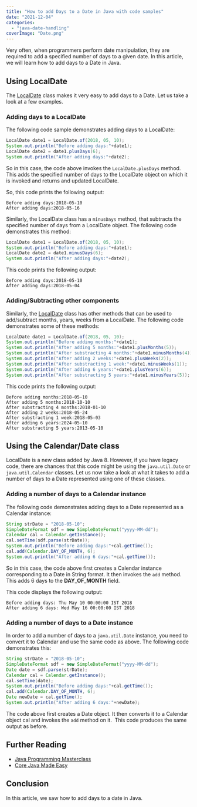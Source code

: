 ```yaml
---
title: "How to add Days to a Date in Java with code samples"
date: "2021-12-04"
categories: 
  - "java-date-handling"
coverImage: "Date.png"
---
```


Very often, when programmers perform date manipulation, they are required to add a specified number of days to a given date. In this article, we will learn how to add days to a Date in Java.

## Using LocalDate

The [LocalDate](../java8-features/java-8-localdate-class-explained.md) class makes it very easy to add days to a Date. Let us take a look at a few examples.

### Adding days to a LocalDate

The following code sample demonstrates adding days to a LocalDate:

```java
LocalDate date1 = LocalDate.of(2018, 05, 10);
System.out.println("Before adding days:"+date1);
LocalDate date2 = date1.plusDays(6);
System.out.println("After adding days:"+date2);
```

So in this case, the code above invokes the `LocalDate.plusDays` method. This adds the specified number of days to the LocalDate object on which it is invoked and returns and updated LocalDate.

So, this code prints the following output:

```
Before adding days:2018-05-10
After adding days:2018-05-16
```

Similarly, the LocalDate class has a `minusDays` method, that subtracts the specified number of days from a LocalDate object. The following code demonstrates this method:

```java
LocalDate date1 = LocalDate.of(2018, 05, 10);
System.out.println("Before adding days:"+date1);
LocalDate date2 = date1.minusDays(6);
System.out.println("After adding days:"+date2);
```

This code prints the following output:

```
Before adding days:2018-05-10
After adding days:2018-05-04
```

### Adding/Subtracting other components

Similarly, the [LocalDate](../java8-features/java-8-localdate-class-explained.md) class has other methods that can be used to add/subtract months, years, weeks from a LocalDate. The following code demonstrates some of these methods:

```java
LocalDate date1 = LocalDate.of(2018, 05, 10);
System.out.println("Before adding months:"+date1);
System.out.println("After adding 5 months:"+date1.plusMonths(5));
System.out.println("After substracting 4 months:"+date1.minusMonths(4));
System.out.println("After adding 2 weeks:"+date1.plusWeeks(2));
System.out.println("After substracting 1 week:"+date1.minusWeeks(1));
System.out.println("After adding 6 years:"+date1.plusYears(6));
System.out.println("After substracting 5 years:"+date1.minusYears(5));
```

This code prints the following output:

```
Before adding months:2018-05-10
After adding 5 months:2018-10-10
After substracting 4 months:2018-01-10
After adding 2 weeks:2018-05-24
After substracting 1 week:2018-05-03
After adding 6 years:2024-05-10
After substracting 5 years:2013-05-10
```

## Using the Calendar/Date class

LocalDate is a new class added by Java 8. However, if you have legacy code, there are chances that this code might be using the `java.util.Date` or `java.util.Calendar` classes. Let us now take a look at what it takes to add a number of days to a Date represented using one of these classes.

### Adding a number of days to a Calendar instance

The following code demonstrates adding days to a Date represented as a Calendar instance:

```java
String strDate = "2018-05-10";
SimpleDateFormat sdf = new SimpleDateFormat("yyyy-MM-dd");
Calendar cal = Calendar.getInstance();
cal.setTime(sdf.parse(strDate));
System.out.println("Before adding days:"+cal.getTime());
cal.add(Calendar.DAY_OF_MONTH, 6);
System.out.println("After adding 6 days:"+cal.getTime());
```

So in this case, the code above first creates a Calendar instance corresponding to a Date in String format. It then invokes the `add` method. This adds 6 days to the **DAY\_OF\_MONTH** field.

This code displays the following output:

```
Before adding days: Thu May 10 00:00:00 IST 2018
After adding 6 days: Wed May 16 00:00:00 IST 2018
```

### Adding a number of days to a Date instance

In order to add a number of days to a `java.util.Date` instance, you need to convert it to Calendar and use the same code as above. The following code demonstrates this:

```java
String strDate = "2018-05-10";
SimpleDateFormat sdf = new SimpleDateFormat("yyyy-MM-dd");
Date date = sdf.parse(strDate);
Calendar cal = Calendar.getInstance();
cal.setTime(date);
System.out.println("Before adding days:"+cal.getTime());
cal.add(Calendar.DAY_OF_MONTH, 6);
Date newDate = cal.getTime();
System.out.println("After adding 6 days:"+newDate);
```

The code above first creates a Date object. It then converts it to a Calendar object cal and invokes the `add` method on it.  This code produces the same output as before.

## Further Reading

- [Java Programming Masterclass](https://click.linksynergy.com/deeplink?id=MnzIZAZNE5Y&mid=39197&murl=https%3A%2F%2Fwww.udemy.com%2Fcourse%2Fjava-the-complete-java-developer-course%2F)
- [Core Java Made Easy](https://click.linksynergy.com/deeplink?id=MnzIZAZNE5Y&mid=39197&murl=https%3A%2F%2Fwww.udemy.com%2Fcourse%2Fcorejavamadeeasy%2F)

## Conclusion

In this article, we saw how to add days to a date in Java.
